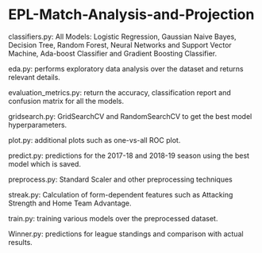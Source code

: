 # EPL-Match-Analysis-and-Projection

classifiers.py: All Models: Logistic Regression, Gaussian Naive Bayes, Decision Tree, Random Forest, Neural Networks and Support Vector Machine, Ada-boost Classifier and Gradient Boosting Classifier.

eda.py: performs exploratory data analysis over the dataset and returns relevant details.

evaluation_metrics.py: return the accuracy, classification report and confusion matrix for all the models.

gridsearch.py: GridSearchCV and RandomSearchCV to get the best model hyperparameters.

plot.py: additional plots such as one-vs-all ROC plot.

predict.py: predictions for the 2017-18 and 2018-19 season using the best model which is saved.

preprocess.py: Standard Scaler and other preprocessing techniques

streak.py: Calculation of form-dependent features such as Attacking Strength and Home Team Advantage.

train.py: training various models over the preprocessed dataset.

Winner.py: predictions for league standings and comparison with actual results.
